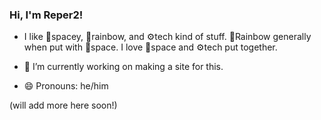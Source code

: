 ### Hi, I'm Reper2!

- I like 🌌spacey, 🌈rainbow, and ⚙️tech kind of stuff. 🌈Rainbow generally when put with 🌌space. I love 🌌space and ⚙️tech put together.

- 🔭 I’m currently working on making a site for this.
- 😄 Pronouns: he/him

(will add more here soon!)

<!--
**Reper2/Reper2** is a ✨ _special_ ✨ repository because its `README.md` (this file) appears on your GitHub profile.

Here are some ideas to get you started:

- 🔭 I’m currently working on ...
- 🌱 I’m currently learning ...
- 👯 I’m looking to collaborate on ...
- 🤔 I’m looking for help with ...
- 💬 Ask me about ...
- 📫 How to reach me: ...
- 😄 Pronouns: ...
- ⚡ Fun fact: ...
-->
